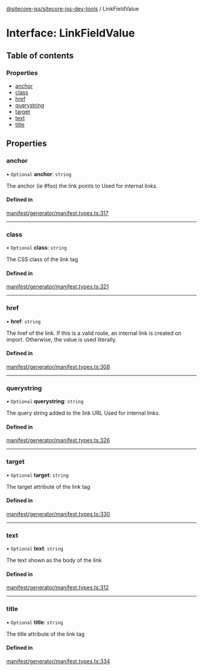 [@sitecore-jss/sitecore-jss-dev-tools](../README.md) / LinkFieldValue

# Interface: LinkFieldValue

## Table of contents

### Properties

- [anchor](LinkFieldValue.md#anchor)
- [class](LinkFieldValue.md#class)
- [href](LinkFieldValue.md#href)
- [querystring](LinkFieldValue.md#querystring)
- [target](LinkFieldValue.md#target)
- [text](LinkFieldValue.md#text)
- [title](LinkFieldValue.md#title)

## Properties

### anchor

• `Optional` **anchor**: `string`

The anchor (ie #foo) the link points to
Used for internal links.

#### Defined in

[manifest/generator/manifest.types.ts:317](https://github.com/Sitecore/jss/blob/19f5c22ac/packages/sitecore-jss-dev-tools/src/manifest/generator/manifest.types.ts#L317)

___

### class

• `Optional` **class**: `string`

The CSS class of the link tag

#### Defined in

[manifest/generator/manifest.types.ts:321](https://github.com/Sitecore/jss/blob/19f5c22ac/packages/sitecore-jss-dev-tools/src/manifest/generator/manifest.types.ts#L321)

___

### href

• **href**: `string`

The href of the link. If this is a valid route, an internal link is created on import.
Otherwise, the value is used literally.

#### Defined in

[manifest/generator/manifest.types.ts:308](https://github.com/Sitecore/jss/blob/19f5c22ac/packages/sitecore-jss-dev-tools/src/manifest/generator/manifest.types.ts#L308)

___

### querystring

• `Optional` **querystring**: `string`

The query string added to the link URL
Used for internal links.

#### Defined in

[manifest/generator/manifest.types.ts:326](https://github.com/Sitecore/jss/blob/19f5c22ac/packages/sitecore-jss-dev-tools/src/manifest/generator/manifest.types.ts#L326)

___

### target

• `Optional` **target**: `string`

The target attribute of the link tag

#### Defined in

[manifest/generator/manifest.types.ts:330](https://github.com/Sitecore/jss/blob/19f5c22ac/packages/sitecore-jss-dev-tools/src/manifest/generator/manifest.types.ts#L330)

___

### text

• `Optional` **text**: `string`

The text shown as the body of the link

#### Defined in

[manifest/generator/manifest.types.ts:312](https://github.com/Sitecore/jss/blob/19f5c22ac/packages/sitecore-jss-dev-tools/src/manifest/generator/manifest.types.ts#L312)

___

### title

• `Optional` **title**: `string`

The title attribute of the link tag

#### Defined in

[manifest/generator/manifest.types.ts:334](https://github.com/Sitecore/jss/blob/19f5c22ac/packages/sitecore-jss-dev-tools/src/manifest/generator/manifest.types.ts#L334)
